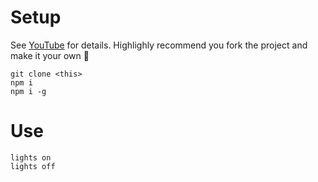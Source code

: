# Setup 
See [YouTube](http://youtube.com/basaratali) for details. Highlighly recommend you fork the project and make it your own 🌹

```
git clone <this>
npm i
npm i -g
```

# Use 

```
lights on
lights off
```
